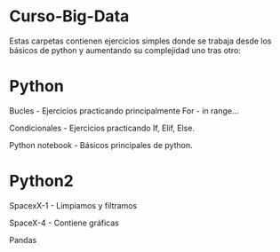# Curso-Big-Data
Estas carpetas contienen ejercicios simples donde se trabaja desde los básicos de python y aumentando su complejidad uno tras otro:

# Python
Bucles - Ejercicios practicando principalmente For - in range...

Condicionales - Ejercicios practicando If, Elif, Else.

Python notebook - Básicos principales de python.

# Python2
SpacexX-1 - Limpiamos y filtramos

SpaceX-4 - Contiene gráficas

Pandas
